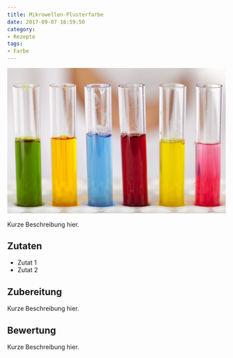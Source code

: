 ```yaml
---
title: Mikrowellen-Plusterfarbe
date: 2017-09-07 16:59:50
category:
- Rezepte
tags: 
- Farbe
---
```


![test image](/images/test.jpg)

Kurze Beschreibung hier.

## Zutaten
- Zutat 1
- Zutat 2

## Zubereitung

Kurze Beschreibung hier.

## Bewertung

Kurze Beschreibung hier.